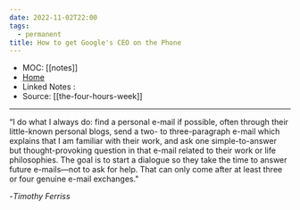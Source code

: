 ```yaml
---
date: 2022-11-02T22:00
tags:
  - permanent
title: How to get Google's CEO on the Phone
---
```

- MOC: [[notes]]
- [Home](https://misudashi.ga/)
- Linked Notes :
- Source: [[the-four-hours-week]]
----------
“I do what I always do: find a personal e-mail if possible, often through their little-known personal blogs, send a two- to three-paragraph e-mail which explains that I am familiar with their work, and ask one simple-to-answer but thought-provoking question in that e-mail related to their work or life philosophies. The goal is to start a dialogue so they take the time to answer future e-mails—not to ask for help. That can only come after at least three or four genuine e-mail exchanges."

-*Timothy Ferriss*